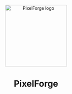 <p align="center">
  <img src="https://github.com/surtecha/PixelForge/assets/91011302/052216b9-d6aa-428b-adfa-807387d6fd83" alt="PixelForge logo" width="200" height="200"/>
</p>

<h1 align="center">PixelForge</h1>
